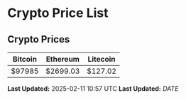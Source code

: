 # Crypto Price List

## Crypto Prices
| Bitcoin | Ethereum | Litecoin |
| ------- | -------- | -------- |
| $97985 | $2699.03 | $127.02 |
**Last Updated:** 2025-02-11 10:57 UTC
**Last Updated:** $DATE$

